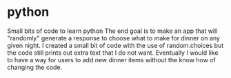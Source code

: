 # python
Small bits of code to learn python
The end goal is to make an app that will "randomly" generate a response to choose what to make for dinner on any given night.
I created a small bit of code with the use of random.choices but the code still prints out extra text that I do not want.
Eventually I would like to have a way for users to add new dinner items without the know how of changing the code.
